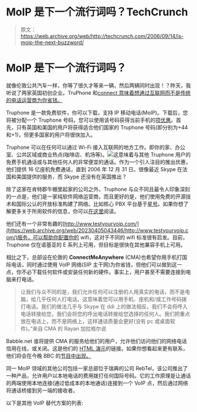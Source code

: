 # MoIP 是下一个流行词吗？TechCrunch

> 原文：<https://web.archive.org/web/http://techcrunch.com/2006/09/14/is-moip-the-next-buzzword/>

# MoIP 是下一个流行词吗？

就像伦敦公共汽车一样，你等了很久才等来一辆，然后两辆同时出现！？昨天，我听说了两家英国初创企业。TruPhone 和[connect 意味着想通过互联网而不是传统的电话运营商为你省钱。](https://web.archive.org/web/20230405043446/http://www.connectmeanywhere.com/)

Truphone 是一款免费软件，你可以下载，支持 IP 移动电话(MoIP)。下载后，您将被分配一个 Truphone 号码，您可以使用该号码获得当前手机的[项优惠](https://web.archive.org/web/20230405043446/http://www.truphone.com/scn/share/share.tru)。首先，只有英国和美国的用户将获得适合他们国家的 Truphone 号码(即分别为+44 和+1)，但更多国家的用户将很快加入。

Truphone 可以在任何可以通过 Wi-Fi 接入互联网的地方工作。即你的家、办公室、公共区域或商业热点(咖啡店、机场等)。![](img/2c0dedbfd3b7ede29fb240621891d314.png)这意味着与其他 Truphone 用户的免费手机通话或与其他任何人的非常便宜的通话。作为一个引人注目的推出优惠，他们提供 16 亿座机免费通话，直到 2006 年 12 月 31 日。很像最近 Skype 在法国和美国提供的服务，而 Skype 还没有在英国推出？

除了这家在肯特郡牛棚里起家的公司之外，Truphone 与众不同且最令人印象深刻的一点是，他们是一家纯软件网络运营商，而且更好的是，他们使用免费的开源技术和国际公认的开放标准构建了网络。比如核心 PBX 平台基于[星号](https://web.archive.org/web/20230405043446/http://www.asterisk.org/)。如果你想了解更多关于所用软件的信息，你可以[在这里](https://web.archive.org/web/20230405043446/http://www.truphone.com/scn/more_info/tech.tru)阅读。

他们还有一个非常有趣的[http://www.testyourvoip.com/](https://web.archive.org/web/20230405043446/http://www.testyourvoip.com/)服务，可以帮助你配置你的 wifi，这对于不同的 wifi 标准很有启发。目前，Truphone 仅在诺基亚的 E 系列上可用，但目标是很快在其他兼容手机上可用。

相比之下，总部设在伦敦的 **ConnectMeAnywhere** (CMA)也希望你用手机打国际电话，同时通过使用 VoIP 网络(SIP 主干网)为你省钱，但他们可以做到这一点，你不必下载任何软件或安装任何新的硬件。事实上，用户甚至不需要连接到电脑来打电话。

> 让我们与众不同的是，我们允许任何可以注册的人用真实的电话，而不是电脑，给几乎任何人打电话。这意味着您可以用手机、座机和/或工作号码拨打电话。我们的做法几乎与 Skype 在 ddi 上的做法相反。我们不会将呼入电话转接给您，我们会将您的呼出电话转接给您选择的任何人。我们把重点放在电话上，而不是网络上，这样通话质量会更好(没有 pc 或桌面软件)。”来自 CMA 的 Rayan 加拉格尔说

Babble.net 谁将提供 CMA 的服务给他们的用户，允许他们访问他们的网络电话信用在线，或关闭。这是他们的 [HTML 演示](https://web.archive.org/web/20230405043446/http://www.connectmeanywhere.com/learnhow.php)的链接。如果你想看起来更有联系，他们将会在今晚 BBC 的[节目中出现。](https://web.archive.org/web/20230405043446/http://news.bbc.co.uk/1/hi/programmes/click_online/default.stm)

同一 MoIP 领域的其他公司包括一家总部位于瑞典的公司 RebTel，该公司推出了一种产品，允许用户以本地电话的费用拨打任何国际号码。它的工作原理是让通话的两端使用本地连接(通过低成本的本地通话)连接到一个 VoIP 点，然后通过网络将通话桥接到另一端的接收者。

以下是其他 VoIP 替代方案的列表: